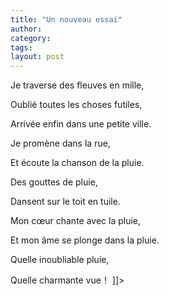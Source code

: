 ```yaml
---
title: "Un nouveau essai"
author:
category: 
tags: 
layout: post
---
```


Je traverse des fleuves en mille,

Oublié toutes les choses futiles,

Arrivée enfin dans une petite ville.

Je promène dans la rue,

Et écoute la chanson de la pluie.

Des gouttes de pluie,

Dansent sur le toit en tuile.

Mon cœur chante avec la pluie,

Et mon âme se plonge dans la pluie.

Quelle inoubliable pluie,

Quelle charmante vue！ ]]>


